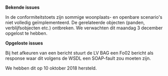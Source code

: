 **Bekende issues**

In de conformiteitstoets zijn sommige woonplaats- en openbare scenario's niet volledig geïmplementeerd. De gerelateerde objecten (panden, verblijfsobjecten etc.) ontbreken. We verwachten dit maandag 3 december opgelost te hebben.   

**Opgeloste issues** 

Bij het afkeuren van een bericht stuurt de LV BAG een Fo02 bericht als response waar dit volgens de WSDL een SOAP-fault zou moeten zijn. 

We hebben dit op 10 oktober 2018 hersteld. 





